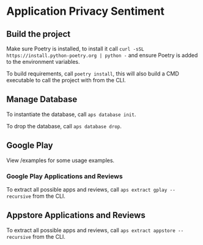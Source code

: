 # Application Privacy Sentiment

## Build the project

Make sure Poetry is installed, to install it call `curl -sSL https://install.python-poetry.org | python -` and ensure Poetry is added to the environment variables.

To build requirements, call `poetry install`, this will also build a CMD executable to call the project with from the CLI.


## Manage Database

To instantiate the database, call `aps database init`.

To drop the database, call `aps database drop`.

## Google Play

View /examples for some usage examples.

### Google Play Applications and Reviews

To extract all possible apps and reviews, call `aps extract gplay --recursive` from the CLI.


## Appstore Applications and Reviews

To extract all possible apps and reviews, call `aps extract appstore --recursive` from the CLI.